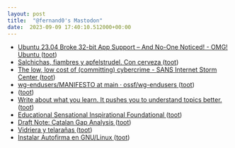 ```yaml
---
layout: post
title:  "@fernand0's Mastodon"
date:  2023-09-09 17:40:10.512000+00:00
---
```

*  [Ubuntu 23.04 Broke 32-bit App Support – And No-One Noticed! - OMG! Ubuntu ](https://www.omgubuntu.co.uk/2023/08/ubuntu-23-04-broke-32-bit-suppor) ([toot](https://mastodon.social/@fernand0/111036413409774774))
*  [Salchichas, fiambres y apfelstrudel. Con cerveza ](https://avecesunafoto.wordpress.com/2023/09/09/salchichas-fiambres-y-apfelstrudel-con-cerveza) ([toot](https://mastodon.social/@fernand0/111036266685706252))
*  [The low, low cost of (committing) cybercrime - SANS Internet Storm Center  ](https://isc.sans.edu/diary/30176) ([toot](https://mastodon.social/@fernand0/111036168759571693))
*  [wg-endusers/MANIFESTO at main · ossf/wg-endusers ](https://github.com/ossf/wg-endusers/tree/main/MANIFEST) ([toot](https://mastodon.social/@fernand0/111035859409108282))
*  [ ](https://social.aguilera.soy/users/jorge) ([toot](https://mastodon.social/@fernand0/111035626148646585))
*  [Write about what you learn. It pushes you to understand topics better. ](https://addyosmani.com/blog/write-learn) ([toot](https://mastodon.social/@fernand0/111035572160271729))
*  [Educational Sensational Inspirational Foundational ](https://esif.dev) ([toot](https://mastodon.social/@fernand0/111034886816839436))
*  [Draft Note: Catalan Gap Analysis ](https://www.w3.org/news/2023/draft-note-catalan-gap-analysis) ([toot](https://mastodon.social/@fernand0/111034687419810385))
*  [Vidriera y telarañas ](https://www.flickr.com/photos/fernand0/53158543416) ([toot](https://mastodon.social/@fernand0/111034649933280706))
*  [Instalar Autofirma en GNU/Linux ](https://malagaoriginal.blogspot.com/2023/03/instalar-autofirma-en-gnulinux.htm) ([toot](https://mastodon.social/@fernand0/111034536949540281))
